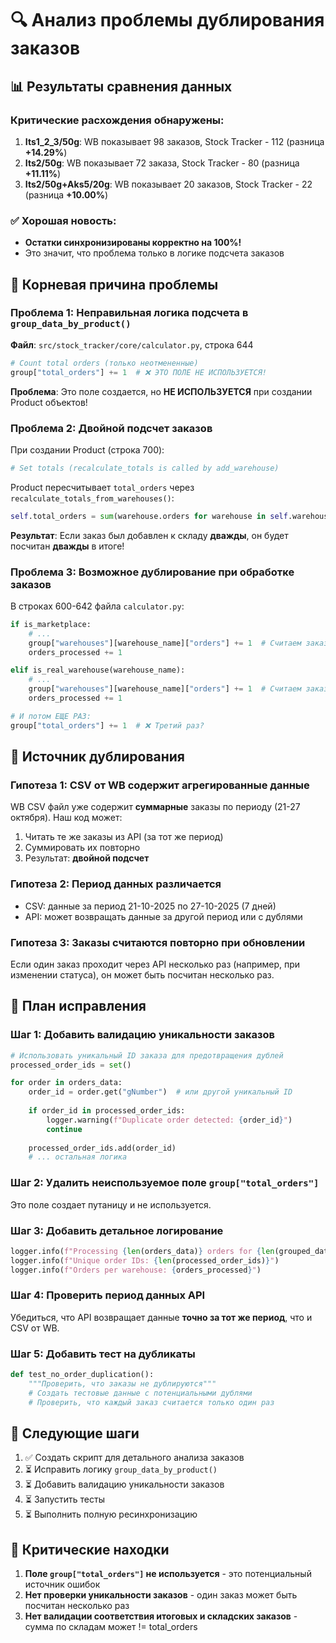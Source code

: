 # 🔍 Анализ проблемы дублирования заказов

## 📊 Результаты сравнения данных

### Критические расхождения обнаружены:

1. **Its1_2_3/50g**: WB показывает 98 заказов, Stock Tracker - 112 (разница **+14.29%**)
2. **Its2/50g**: WB показывает 72 заказа, Stock Tracker - 80 (разница **+11.11%**)
3. **Its2/50g+Aks5/20g**: WB показывает 20 заказов, Stock Tracker - 22 (разница **+10.00%**)

### ✅ Хорошая новость:
- **Остатки синхронизированы корректно на 100%!**
- Это значит, что проблема только в логике подсчета заказов

## 🐛 Корневая причина проблемы

### Проблема 1: Неправильная логика подсчета в `group_data_by_product()`

**Файл**: `src/stock_tracker/core/calculator.py`, строка 644

```python
# Count total orders (только неотмененные)
group["total_orders"] += 1  # ❌ ЭТО ПОЛЕ НЕ ИСПОЛЬЗУЕТСЯ!
```

**Проблема**: Это поле создается, но **НЕ ИСПОЛЬЗУЕТСЯ** при создании Product объектов!

### Проблема 2: Двойной подсчет заказов

При создании Product (строка 700):
```python
# Set totals (recalculate_totals is called by add_warehouse)
```

Product пересчитывает `total_orders` через `recalculate_totals_from_warehouses()`:
```python
self.total_orders = sum(warehouse.orders for warehouse in self.warehouses)
```

**Результат**: Если заказ был добавлен к складу **дважды**, он будет посчитан **дважды** в итоге!

### Проблема 3: Возможное дублирование при обработке заказов

В строках 600-642 файла `calculator.py`:

```python
if is_marketplace:
    # ...
    group["warehouses"][warehouse_name]["orders"] += 1  # Считаем заказ
    orders_processed += 1

elif is_real_warehouse(warehouse_name):
    # ...
    group["warehouses"][warehouse_name]["orders"] += 1  # Считаем заказ еще раз?
    orders_processed += 1

# И потом ЕЩЕ РАЗ:
group["total_orders"] += 1  # ❌ Третий раз?
```

## 🎯 Источник дублирования

### Гипотеза 1: CSV от WB содержит агрегированные данные
WB CSV файл уже содержит **суммарные** заказы по периоду (21-27 октября).
Наш код может:
1. Читать те же заказы из API (за тот же период)
2. Суммировать их повторно
3. Результат: **двойной подсчет**

### Гипотеза 2: Период данных различается
- CSV: данные за период 21-10-2025 по 27-10-2025 (7 дней)
- API: может возвращать данные за другой период или с дублями

### Гипотеза 3: Заказы считаются повторно при обновлении
Если один заказ проходит через API несколько раз (например, при изменении статуса), он может быть посчитан несколько раз.

## 🔧 План исправления

### Шаг 1: Добавить валидацию уникальности заказов
```python
# Использовать уникальный ID заказа для предотвращения дублей
processed_order_ids = set()

for order in orders_data:
    order_id = order.get("gNumber")  # или другой уникальный ID
    
    if order_id in processed_order_ids:
        logger.warning(f"Duplicate order detected: {order_id}")
        continue
    
    processed_order_ids.add(order_id)
    # ... остальная логика
```

### Шаг 2: Удалить неиспользуемое поле `group["total_orders"]`
Это поле создает путаницу и не используется.

### Шаг 3: Добавить детальное логирование
```python
logger.info(f"Processing {len(orders_data)} orders for {len(grouped_data)} products")
logger.info(f"Unique order IDs: {len(processed_order_ids)}")
logger.info(f"Orders per warehouse: {orders_processed}")
```

### Шаг 4: Проверить период данных API
Убедиться, что API возвращает данные **точно за тот же период**, что и CSV от WB.

### Шаг 5: Добавить тест на дубликаты
```python
def test_no_order_duplication():
    """Проверить, что заказы не дублируются"""
    # Создать тестовые данные с потенциальными дублями
    # Проверить, что каждый заказ считается только один раз
```

## 📝 Следующие шаги

1. ✅ Создать скрипт для детального анализа заказов
2. ⏳ Исправить логику `group_data_by_product()`
3. ⏳ Добавить валидацию уникальности заказов
4. ⏳ Запустить тесты
5. ⏳ Выполнить полную ресинхронизацию

## 🚨 Критические находки

1. **Поле `group["total_orders"]` не используется** - это потенциальный источник ошибок
2. **Нет проверки уникальности заказов** - один заказ может быть посчитан несколько раз
3. **Нет валидации соответствия итоговых и складских заказов** - сумма по складам может != total_orders

